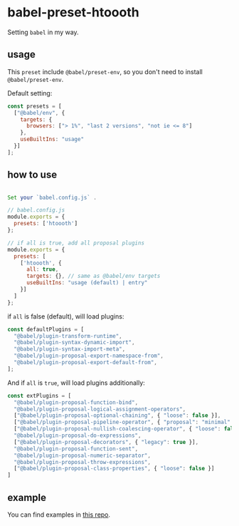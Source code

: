 # babel-preset-htoooth

Setting `babel` in my way.

## usage

This `preset` include `@babel/preset-env`, so you don't need to install `@babel/preset-env`.

Default setting:

```js
const presets = [
  ["@babel/env", {
    targets: {
      browsers: ["> 1%", "last 2 versions", "not ie <= 8"]
    },
    useBuiltIns: "usage"
  }]
];

```

## how to use


```js

Set your `babel.config.js` .

// babel.config.js
module.exports = {
  presets: ['htoooth']
};

// if all is true, add all proposal plugins
module.exports = {
  presets: [
    ['htoooth', {
      all: true,
      targets: {}, // same as @babel/env targets
      useBuiltIns: "usage (default) | entry"
    }]
  ]
};

```

if `all` is false (default), will load plugins:

```js
const defaultPlugins = [
  "@babel/plugin-transform-runtime",
  "@babel/plugin-syntax-dynamic-import",
  "@babel/plugin-syntax-import-meta",
  "@babel/plugin-proposal-export-namespace-from",
  "@babel/plugin-proposal-export-default-from",
];

```

And if `all` is `true`, will load plugins additionally:

```js
const extPlugins = [
  "@babel/plugin-proposal-function-bind",
  "@babel/plugin-proposal-logical-assignment-operators",
  ["@babel/plugin-proposal-optional-chaining", { "loose": false }],
  ["@babel/plugin-proposal-pipeline-operator", { "proposal": "minimal" }],
  ["@babel/plugin-proposal-nullish-coalescing-operator", { "loose": false }],
  "@babel/plugin-proposal-do-expressions",
  ["@babel/plugin-proposal-decorators", { "legacy": true }],
  "@babel/plugin-proposal-function-sent",
  "@babel/plugin-proposal-numeric-separator",
  "@babel/plugin-proposal-throw-expressions",
  ["@babel/plugin-proposal-class-properties", { "loose": false }]
]

```

## example

You can find examples in [this repo](https://github.com/htoooth/babel-preset-htoooth-test).